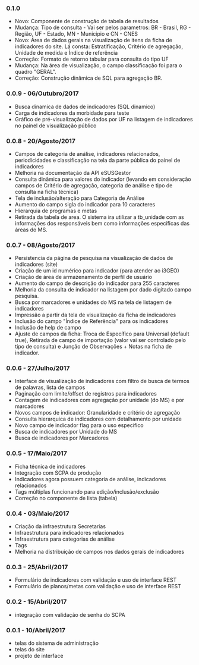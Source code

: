 ### 0.1.0
* Novo: Componente de construção de tabela de resultados
* Mudança: Tipo de consulta - Vai ser pelos parametros: BR - Brasil, RG - Região, UF - Estado, MN - Municipio e CN - CNES
* Novo: Área de dados gerais na visualização de itens da ficha de indicadores do site. Lá consta: Estratificação, Critério de agregação, Unidade de medida e Índice de referência
* Correção: Formato de retorno tabular para consulta do tipo UF
* Mudança: Na área de visualização, o campo classificação foi para o quadro "GERAL".
* Correção: Construção dinâmica de SQL para agregação BR.


### 0.0.9 - 06/Outubro/2017

* Busca dinamica de dados de indicadores (SQL dinamico)
* Carga de indicadores da morbidade para teste
* Gráfico de pré-visualização de dados por UF na listagem de indicadores no painel de visualização público

### 0.0.8 - 20/Agosto/2017

* Campos de categoria de análise, indicadores relacionados, periodicidades e classificação na tela da parte pública do painel de indicadores
* Melhoria na documentação da API eSUSGestor
* Consulta dinâmica para valores do indicador (levando em consideração campos de Critério de agregação, categoria de análise e tipo de consulta na ficha técnica)
* Tela de inclusão/alteração para Categoria de Análise
* Aumento do campo sigla do indicador para 10 caracteres
* Hierarquia de programas e metas
* Retirada da tabela de area.  O sistema ira utilizar a tb_unidade com as informações dos responsáveis bem como informações específicas das áreas do MS.


### 0.0.7 - 08/Agosto/2017

* Persistencia da página de pesquisa na visualização de dados de indicadores (site)
* Criação de um id numérico para indicador (para atender ao i3GEO)
* Criação de área de armazenamento de perfil de usuário
* Aumento do campo de descrição do indicador para 255 caracteres
* Melhoria da consulta de indicador na listagem por dado digitado campo pesquisa.
* Busca por marcadores e unidades do MS na tela de listagem de indicadores
* Impressão a partir da tela de visualização da ficha de indicadores
* Inclusão do campo "Índice de Referência" para os indicadores
* Inclusão de help de campo
* Ajuste de campos da ficha: Troca de Específico para Universal (default true), Retirada de campo de importação (valor vai ser controlado pelo tipo de consulta) e Junção de Observações + Notas na ficha de indicador.

### 0.0.6 - 27/Julho/2017

* Interface de visualização de indicadores com filtro de busca de termos de palavras, lista de campos
* Paginação com limite/offset de registros para indicadores
* Contagem de indicadores com agregação por unidade (do MS) e por marcadores
* Novos campos de indicador: Granularidade e critério de agregação
* Consulta hierarquica de indicadores com detalhamento por unidade
* Novo campo de indicador flag para o uso específico
* Busca de indicadores por Unidade do MS
* Busca de indicadores por Marcadores

### 0.0.5 - 17/Maio/2017

* Ficha técnica de indicadores
* Integração com SCPA de produção
* Indicadores agora possuem categoria de análise, indicadores relacionados
* Tags múltiplas funcionando para edição/inclusão/exclusão
* Correção no componente de lista (tabela)

### 0.0.4 - 03/Maio/2017

* Criação da infraestrutura Secretarias
* Infraestrutura para indicadores relacionados
* Infraestrutura para categorias de análise
* Tags</li>
* Melhoria na distribuição de campos nos dados gerais de indicadores

### 0.0.3 - 25/Abril/2017

* Formulário de indicadores com validação e uso de interface REST
* Formulário de planos/metas com validação e uso de interface REST

### 0.0.2 - 15/Abril/2017

* integração com validação de senha do SCPA

### 0.0.1 - 10/Abril/2017

* telas do sistema de administração
* telas do site</li>
* projeto de interface</li>
